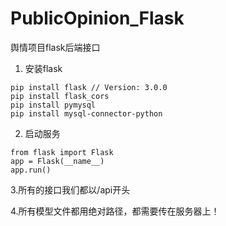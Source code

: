# PublicOpinion_Flask
舆情项目flask后端接口

1. 安装flask
```
pip install flask // Version: 3.0.0
pip install flask_cors
pip install pymysql
pip install mysql-connector-python
```
2. 启动服务
```
from flask import Flask
app = Flask(__name__)
app.run()
```

3.所有的接口我们都以/api开头

4.所有模型文件都用绝对路径，都需要传在服务器上！